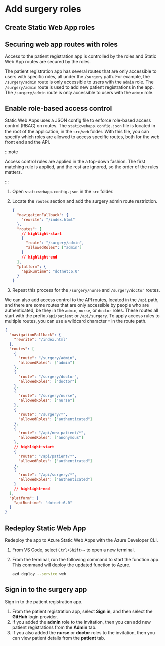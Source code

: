 # Add surgery roles

## Create Static Web App roles

## Securing web app routes with roles

Access to the patient registration app is controlled by the roles and Static Web App routes are secured by the roles.

The patient registration app has several routes that are only accessible to users with specific roles, all under the `/surgery` path. For example, the `/surgery/admin` route is only accessible to users with the `admin` role. The `/surgery/admin` route is used to add new patient registrations in the app. The `/surgery/admin` route is only accessible to users with the `admin` role.

## Enable role-based access control

Static Web Apps uses a JSON config file to enforce role-based access control (RBAC) on routes. The `staticwebapp.config.json` file is located in the root of the application, in the `src/web` folder. With this file, you can specify which roles are allowed to access specific routes, both for the web front end and the API.

:::note

Access control rules are applied in the a top-down fashion. The first matching rule is applied, and the rest are ignored, so the order of the rules matters.

:::

1. Open `staticwebapp.config.json` in the `src` folder.
1. Locate the `routes` section and add the surgery admin route restriction.

   ```json
   {
     "navigationFallback": {
       "rewrite": "/index.html"
     },
     "routes": [
       // highlight-start
       {
         "route": "/surgery/admin",
         "allowedRoles": ["admin"]
       }
       // highlight-end
     ],
     "platform": {
       "apiRuntime": "dotnet:6.0"
     }
   }
   ```

1. Repeat this process for the `/surgery/nurse` and `/surgery/doctor` routes.

We can also add access control to the API routes, located in the `/api` path, and there are some routes that are only accessible by people who are authenticated, be they in the `admin`, `nurse`, or `doctor` roles. These routes all start with the prefix `/api/patient` or `/api/surgery`. To apply access rules to multiple routes, you can use a wildcard character `*` in the route path.

```json
{
  "navigationFallback": {
    "rewrite": "/index.html"
  },
  "routes": [
    {
      "route": "/surgery/admin",
      "allowedRoles": ["admin"]
    },
    {
      "route": "/surgery/doctor",
      "allowedRoles": ["doctor"]
    },
    {
      "route": "/surgery/nurse",
      "allowedRoles": ["nurse"]
    },
    {
      "route": "/surgery/*",
      "allowedRoles": ["authenticated"]
    },
    {
      "route": "/api/new-patient/*",
      "allowedRoles": ["anonymous"]
    },
    // highlight-start
    {
      "route": "/api/patient/*",
      "allowedRoles": ["authenticated"]
    },
    {
      "route": "/api/surgery/*",
      "allowedRoles": ["authenticated"]
    }
    // highlight-end
  ],
  "platform": {
    "apiRuntime": "dotnet:6.0"
  }
}
```

## Redeploy Static Web App

Redeploy the app to Azure Static Web Apps with the Azure Developer CLI.

1. From VS Code, select `Ctrl+Shift+~` to open a new terminal.
1. From the terminal, run the following command to start the function app. This command will deploy the updated function to Azure.

   ```bash
   azd deploy --service web
   ```

## Sign in to the surgery app

Sign in to the patient registration app.

1. From the patient registration app, select **Sign in**, and then select the **GitHub** login provider.
1. If you added the **admin** role to the invitation, then you can add new patient registrations from the **Admin** tab.
1. If you also added the **nurse** or **doctor** roles to the invitation, then you can view patient details from the **patient** tab.

